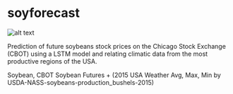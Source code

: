 # soyforecast
![alt text](https://github.com/marlonrcfranco/soyforecast/blob/master/Selection_244.png?raw=true)

Prediction of future soybeans stock prices on the Chicago Stock Exchange (CBOT) using a LSTM model and relating climatic data from the most productive regions of the USA.

Soybean, CBOT Soybean Futures + (2015 USA Weather Avg, Max, Min by USDA-NASS-soybeans-production_bushels-2015)
